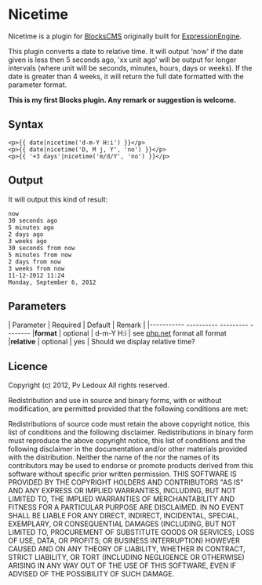 # Nicetime


Nicetime is a plugin for [BlocksCMS](http://blockscms.com/) originally built for [ExpressionEngine](https://github.com/pvledoux/Nice_time.ee2_addon).  

This plugin converts a date to relative time. It will output 'now' if the date given is less then 5 seconds ago, 'xx unit ago' will be output for longer intervals (where unit will be seconds, minutes, hours, days or weeks). If the date is greater than 4 weeks, it will return the full date formatted with the parameter format.

**This is my first Blocks plugin. Any remark or suggestion is welcome.**

## Syntax

	<p>{{ date|nicetime('d-m-Y H:i') }}</p>
	<p>{{ date|nicetime('D, M j, Y', 'no') }}</p>
	<p>{{ '+3 days'|nicetime('m/d/Y', 'no') }}</p>
    
    
## Output

It will output this kind of result:

    now
    30 seconds ago
    5 minutes ago
    2 days ago
    3 weeks ago
    30 seconds from now
    5 minutes from now
    2 days from now
    3 weeks from now
    11-12-2012 11:24
    Monday, September 6, 2012
    
    
## Parameters


| Parameter | Required | Default | Remark |
|----------- ---------- --------- --------
|**format** | optional | d-m-Y H:i | see [php.net](http://php.net/manual/en/function.date.php) format all format
|**relative** | optional | yes | Should we display relative time?

 

## Licence
Copyright (c) 2012, Pv Ledoux All rights reserved.

Redistribution and use in source and binary forms, with or without modification, are permitted provided that the following conditions are met:

Redistributions of source code must retain the above copyright notice, this list of conditions and the following disclaimer.
Redistributions in binary form must reproduce the above copyright notice, this list of conditions and the following disclaimer in the documentation and/or other materials provided with the distribution.
Neither the name of the nor the names of its contributors may be used to endorse or promote products derived from this software without specific prior written permission.
THIS SOFTWARE IS PROVIDED BY THE COPYRIGHT HOLDERS AND CONTRIBUTORS "AS IS" AND ANY EXPRESS OR IMPLIED WARRANTIES, INCLUDING, BUT NOT LIMITED TO, THE IMPLIED WARRANTIES OF MERCHANTABILITY AND FITNESS FOR A PARTICULAR PURPOSE ARE DISCLAIMED. IN NO EVENT SHALL BE LIABLE FOR ANY DIRECT, INDIRECT, INCIDENTAL, SPECIAL, EXEMPLARY, OR CONSEQUENTIAL DAMAGES (INCLUDING, BUT NOT LIMITED TO, PROCUREMENT OF SUBSTITUTE GOODS OR SERVICES; LOSS OF USE, DATA, OR PROFITS; OR BUSINESS INTERRUPTION) HOWEVER CAUSED AND ON ANY THEORY OF LIABILITY, WHETHER IN CONTRACT, STRICT LIABILITY, OR TORT (INCLUDING NEGLIGENCE OR OTHERWISE) ARISING IN ANY WAY OUT OF THE USE OF THIS SOFTWARE, EVEN IF ADVISED OF THE POSSIBILITY OF SUCH DAMAGE.